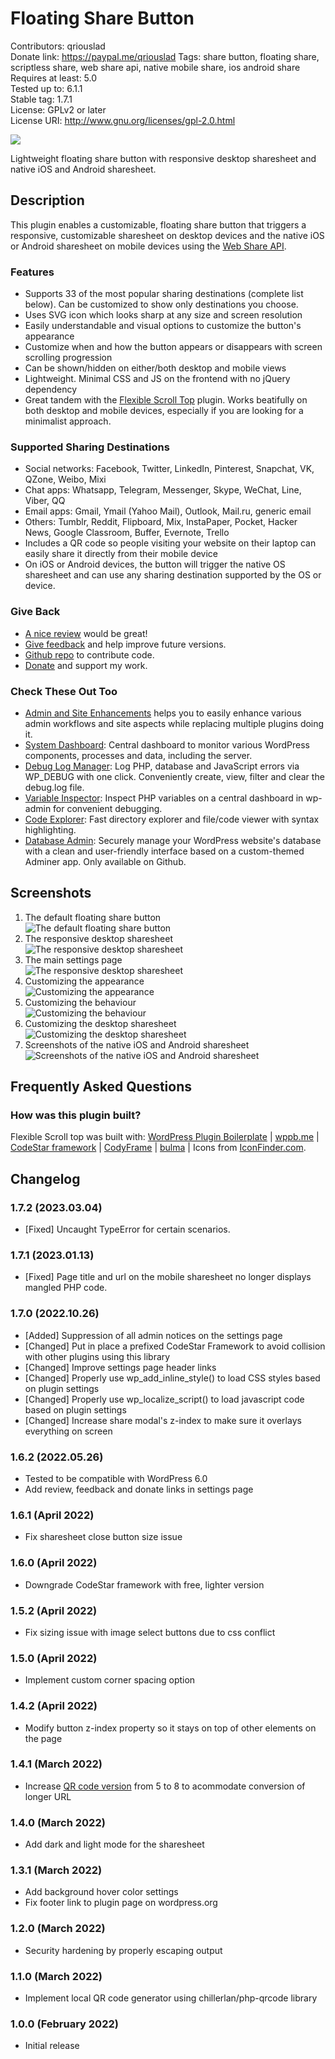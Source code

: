 # Floating Share Button

Contributors: qriouslad  
Donate link: https://paypal.me/qriouslad
Tags: share button, floating share, scriptless share, web share api, native mobile share, ios android share  
Requires at least: 5.0  
Tested up to: 6.1.1  
Stable tag: 1.7.1  
License: GPLv2 or later  
License URI: http://www.gnu.org/licenses/gpl-2.0.html

![](.wordpress-org/banner-1544x500.png)

Lightweight floating share button with responsive desktop sharesheet and native iOS and Android sharesheet.

## Description

This plugin enables a customizable, floating share button that triggers a responsive, customizable sharesheet on desktop devices and the native iOS or Android sharesheet on mobile devices using the [Web Share API](https://web.dev/web-share/).

### Features

* Supports 33 of the most popular sharing destinations (complete list below). Can be customized to show only destinations you choose.
* Uses SVG icon which looks sharp at any size and screen resolution
* Easily understandable and visual options to customize the button's appearance
* Customize when and how the button appears or disappears with screen scrolling progression
* Can be shown/hidden on either/both desktop and mobile views
* Lightweight. Minimal CSS and JS on the frontend with no jQuery dependency
* Great tandem with the [Flexible Scroll Top](https://wordpress.org/plugins/flexible-scroll-top/) plugin. Works beatifully on both desktop and mobile devices, especially if you are looking for a minimalist approach.

### Supported Sharing Destinations

* Social networks: Facebook, Twitter, LinkedIn, Pinterest, Snapchat, VK, QZone, Weibo, Mixi
* Chat apps: Whatsapp, Telegram, Messenger, Skype, WeChat, Line, Viber, QQ
* Email apps: Gmail, Ymail (Yahoo Mail), Outlook, Mail.ru, generic email
* Others: Tumblr, Reddit, Flipboard, Mix, InstaPaper, Pocket, Hacker News, Google Classroom, Buffer, Evernote, Trello
* Includes a QR code so people visiting your website on their laptop can easily share it directly from their mobile device
* On iOS or Android devices, the button will trigger the native OS sharesheet and can use any sharing destination supported by the OS or device. 

### Give Back

* [A nice review](https://wordpress.org/plugins/floating-share-button/#reviews) would be great!
* [Give feedback](https://wordpress.org/support/plugin/floating-share-button/) and help improve future versions.
* [Github repo](https://github.com/qriouslad/floating-share-button) to contribute code.
* [Donate](https://paypal.me/qriouslad) and support my work.

### Check These Out Too

* [Admin and Site Enhancements](https://wordpress.org/plugins/admin-site-enhancements/) helps you to easily enhance various admin workflows and site aspects while replacing multiple plugins doing it.
* [System Dashboard](https://wordpress.org/plugins/system-dashboard/): Central dashboard to monitor various WordPress components, processes and data, including the server.
* [Debug Log Manager](https://wordpress.org/plugins/debug-log-manager/): Log PHP, database and JavaScript errors via WP_DEBUG with one click. Conveniently create, view, filter and clear the debug.log file.
* [Variable Inspector](https://wordpress.org/plugins/variable-inspector/): Inspect PHP variables on a central dashboard in wp-admin for convenient debugging.
* [Code Explorer](https://wordpress.org/plugins/code-explorer/): Fast directory explorer and file/code viewer with syntax highlighting.
* [Database Admin](https://github.com/qriouslad/database-admin): Securely manage your WordPress website's database with a clean and user-friendly interface based on a custom-themed Adminer app. Only available on Github.

## Screenshots

1. The default floating share button  
   ![The default floating share button](.wordpress-org/screenshot-1.png)
2. The responsive desktop sharesheet  
   ![The responsive desktop sharesheet](.wordpress-org/screenshot-2.png)
3. The main settings page  
   ![The responsive desktop sharesheet](.wordpress-org/screenshot-3.png)
4. Customizing the appearance  
   ![Customizing the appearance](.wordpress-org/screenshot-4.png)
5. Customizing the behaviour  
   ![Customizing the behaviour](.wordpress-org/screenshot-5.png)
6. Customizing the desktop sharesheet  
   ![Customizing the desktop sharesheet](.wordpress-org/screenshot-6.png)
7. Screenshots of the native iOS and Android sharesheet  
   ![Screenshots of the native iOS and Android sharesheet](.wordpress-org/screenshot-7.png)

## Frequently Asked Questions

### How was this plugin built?

Flexible Scroll top was built with: [WordPress Plugin Boilerplate](https://github.com/devinvinson/WordPress-Plugin-Boilerplate/) | [wppb.me](https://wppb.me/) | [CodeStar framework](https://github.com/Codestar/codestar-framework) | [CodyFrame](https://github.com/CodyHouse/codyhouse-framework) | [bulma](https://bulma.io/) | Icons from [IconFinder.com](https://www.iconfinder.com/).

## Changelog

### 1.7.2 (2023.03.04)

* [Fixed] Uncaught TypeError for certain scenarios.

### 1.7.1 (2023.01.13)

* [Fixed] Page title and url on the mobile sharesheet no longer displays mangled PHP code.

### 1.7.0 (2022.10.26)

* [Added] Suppression of all admin notices on the settings page
* [Changed] Put in place a prefixed CodeStar Framework to avoid collision with other plugins using this library
* [Changed] Improve settings page header links
* [Changed] Properly use wp_add_inline_style() to load CSS styles based on plugin settings
* [Changed] Properly use wp_localize_script() to load javascript code based on plugin settings
* [Changed] Increase share modal's z-index to make sure it overlays everything on screen

### 1.6.2 (2022.05.26)

* Tested to be compatible with WordPress 6.0
* Add review, feedback and donate links in settings page

### 1.6.1 (April 2022)

* Fix sharesheet close button size issue 

### 1.6.0 (April 2022)

* Downgrade CodeStar framework with free, lighter version 

### 1.5.2 (April 2022)

* Fix sizing issue with image select buttons due to css conflict 

### 1.5.0 (April 2022)

* Implement custom corner spacing option

### 1.4.2 (April 2022)

* Modify button z-index property so it stays on top of other elements on the page

### 1.4.1 (March 2022)

* Increase [QR code version](https://www.qrcode.com/en/about/version.html) from 5 to 8 to acommodate conversion of longer URL

### 1.4.0 (March 2022)

* Add dark and light mode for the sharesheet

### 1.3.1 (March 2022)

* Add background hover color settings
* Fix footer link to plugin page on wordpress.org

### 1.2.0 (March 2022)

* Security hardening by properly escaping output

### 1.1.0 (March 2022)

* Implement local QR code generator using chillerlan/php-qrcode library

### 1.0.0 (February 2022)

* Initial release
